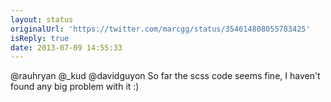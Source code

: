 ```yaml
---
layout: status
originalUrl: 'https://twitter.com/marcgg/status/354614808055783425'
isReply: true
date: 2013-07-09 14:55:33
---
```


@rauhryan @_kud @davidguyon So far the scss code seems fine, I haven't found any big problem with it :)
